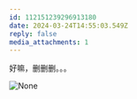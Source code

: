 ```yaml
---
id: 112151239296913180
date: 2024-03-24T14:55:03.549Z
reply: false
media_attachments: 1
---
```


好嘛，删删删。。。

![None](https://files.e5n.cc/media_attachments/files/112/151/238/514/055/232/original/15538e6739623b8b.png)
